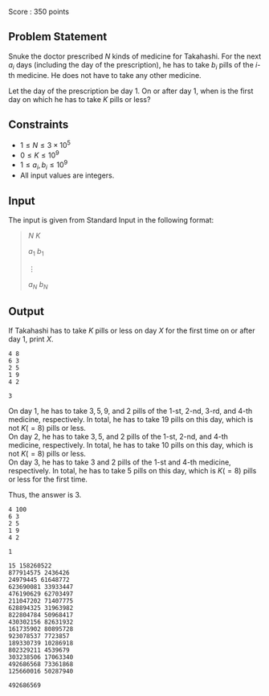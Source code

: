Score : $350$ points

## Problem Statement

Snuke the doctor prescribed $N$ kinds of medicine for Takahashi.  For the next $a_i$ days (including the day of the prescription), he has to take $b_i$ pills of the $i$-th medicine.  He does not have to take any other medicine.

Let the day of the prescription be day $1$.  On or after day $1$, when is the first day on which he has to take $K$ pills or less?

## Constraints

- $1 \leq N \leq 3 \times 10^5$
- $0 \leq K \leq 10^9$
- $1 \leq a_i,b_i \leq 10^9$
- All input values are integers.

## Input

The input is given from Standard Input in the following format:

> $N$ $K$
> 
> $a_1$ $b_1$
> 
> $\vdots$
> 
> $a_N$ $b_N$

## Output

If Takahashi has to take $K$ pills or less on day $X$ for the first time on or after day $1$, print $X$.

```input1
4 8
6 3
2 5
1 9
4 2
```

```output1
3
```

On day $1$, he has to take $3,5,9$, and $2$ pills of the $1$-st, $2$-nd, $3$-rd, and $4$-th medicine, respectively.  In total, he has to take $19$ pills on this day, which is not $K(=8)$ pills or less.<br>
On day $2$, he has to take $3,5$, and $2$ pills of the $1$-st, $2$-nd, and $4$-th medicine, respectively.  In total, he has to take $10$ pills on this day, which is not $K(=8)$ pills or less.<br>
On day $3$, he has to take $3$ and $2$ pills of the $1$-st and $4$-th medicine, respectively.  In total, he has to take $5$ pills on this day, which is $K(=8)$ pills or less for the first time.  

Thus, the answer is $3$.

```input2
4 100
6 3
2 5
1 9
4 2
```

```output2
1
```

```input3
15 158260522
877914575 2436426
24979445 61648772
623690081 33933447
476190629 62703497
211047202 71407775
628894325 31963982
822804784 50968417
430302156 82631932
161735902 80895728
923078537 7723857
189330739 10286918
802329211 4539679
303238506 17063340
492686568 73361868
125660016 50287940
```

```output3
492686569
```